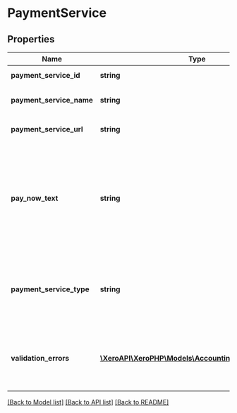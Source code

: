 # PaymentService

## Properties
Name | Type | Description | Notes
------------ | ------------- | ------------- | -------------
**payment_service_id** | **string** | Xero identifier | [optional] 
**payment_service_name** | **string** | Name of payment service | [optional] 
**payment_service_url** | **string** | The custom payment URL | [optional] 
**pay_now_text** | **string** | The text displayed on the Pay Now button in Xero Online Invoicing. If this is not set it will default to Pay by credit card | [optional] 
**payment_service_type** | **string** | This will always be CUSTOM for payment services created via the API. | [optional] 
**validation_errors** | [**\XeroAPI\XeroPHP\Models\Accounting\ValidationError[]**](ValidationError.md) | Displays array of validation error messages from the API | [optional] 

[[Back to Model list]](../README.md#documentation-for-models) [[Back to API list]](../README.md#documentation-for-api-endpoints) [[Back to README]](../README.md)


